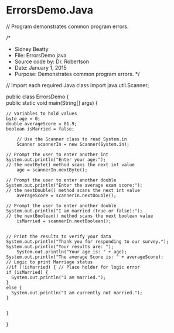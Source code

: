 # ErrorsDemo.Java
// Program demonstrates common program errors.


/*
* Sidney Beatty
* File: ErrorsDemo.java
* Source code by: Dr. Robertson
* Date: January 1, 2015
* Purpose: Demonstrates common program errors.
*/

// Import each required Java class
import java.util.Scanner;

public class ErrorsDemo {	
    public static void main(String[] args) { 

	// Variables to hold values
	byte age = 0;
	double averageScore = 81.9;
	boolean isMarried = false;
	
       	// Use the Scanner class to read System.in
        Scanner scannerIn = new Scanner(System.in);

	// Prompt the user to enter another int
	System.out.println("Enter your age:");
	// the nextByte() method scans the next int value
        age = scannerIn.nextByte();

	// Prompt the user to enter another double
	System.out.println("Enter the average exam score:");
	// the nextDouble() method scans the next int value
        averageScore = scannerIn.nextDouble();

	// Prompt the user to enter another double
	System.out.println("I am married (true or false):");
	// the nextBoolean() method scans the next boolean value
        isMarried = scannerIn.nextBoolean();

	
	// Print the results to verify your data
	System.out.println("Thank you for responding to our survey.");
	System.out.println("Your results are: ");
        System.out.println("Your age is: " + age);
 	System.out.println("The average Score is: " + averageScore);
	// Logic to print Marriage status
	//if (!isMarried) { // Place holder for logic error
	if (isMarried) {
	  System.out.println("I am married.");	
	}
	else {
	  System.out.println("I am currently not married.");	
	}
		

    }
}
